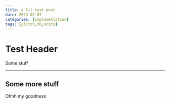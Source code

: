 ```yaml
---
title: a lil test post
date: 2023-07-07
categories: [implementation]
tags: [glitch,VR,Unity]
---
```


# Test Header

Some stuff

---

## Some more stuff

Ohhh my goodness